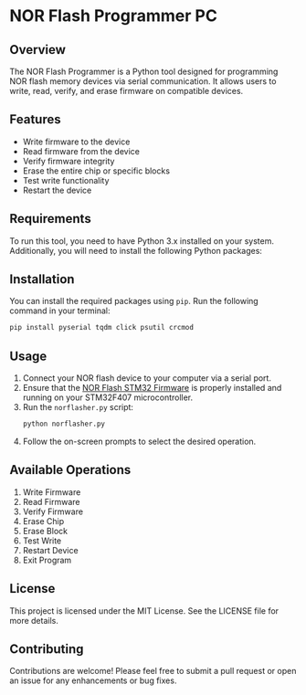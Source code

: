 # NOR Flash Programmer PC

## Overview
The NOR Flash Programmer is a Python tool designed for programming NOR flash memory devices via serial communication. It allows users to write, read, verify, and erase firmware on compatible devices.

## Features
- Write firmware to the device
- Read firmware from the device
- Verify firmware integrity
- Erase the entire chip or specific blocks
- Test write functionality
- Restart the device

## Requirements
To run this tool, you need to have Python 3.x installed on your system. Additionally, you will need to install the following Python packages:

## Installation
You can install the required packages using `pip`. Run the following command in your terminal:
```bash
pip install pyserial tqdm click psutil crcmod
```

## Usage
1. Connect your NOR flash device to your computer via a serial port.
2. Ensure that the [NOR Flash STM32 Firmware](https://github.com/qianyilib/nor_flasher_stm32.git) is properly installed and running on your STM32F407 microcontroller.
3. Run the `norflasher.py` script:
   ```bash
   python norflasher.py
   ```
4. Follow the on-screen prompts to select the desired operation.

## Available Operations
1. Write Firmware
2. Read Firmware
3. Verify Firmware
4. Erase Chip
5. Erase Block
6. Test Write
7. Restart Device
8. Exit Program

## License
This project is licensed under the MIT License. See the LICENSE file for more details.

## Contributing
Contributions are welcome! Please feel free to submit a pull request or open an issue for any enhancements or bug fixes.
